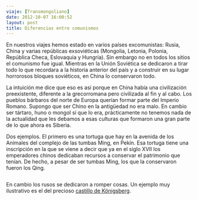 ```yaml
---
viaje: [Transmongoliano]
date: 2012-10-07 16:00:52
layout: post
title: Diferencias entre comunismos
---
```

<p>En nuestros viajes hemos estado en varios países excomunistas: Rusia, China y varias repúblicas exsoviéticas (Mongolia, Letonia, Polonia, República Checa, Eslovaquia y Hungría). Sin embargo no en todos los sitios el comunismo fue igual. Mientras en la Unión Soviética se dedicaron a tirar todo lo que recordara a la historia anterior del país y a construir en su lugar horrorosos bloques soviéticos, en China lo conservaron todo.</p>
<p>La intuición me dice que eso es así porque en China había una civilización preexistente, diferente a la grecorromana pero civilizada al fin y al cabo. Los pueblos bárbaros del norte de Europa querían formar parte del Imperio Romano. Supongo que ser Chino en la antigüedad no era malo. En cambio ser tártaro, huno o mongol sí que lo era, prácticamente no tenemos nada de la actualidad que les debamos a esas culturas que formaron una gran parte de lo que ahora es Siberia.</p>
<p>Dos ejemplos. El primero es una tortuga que hay en la avenida de los Animales del complejo de las tumbas Ming, en Pekín. Esa tortuga tiene una inscripción en la que se viene a decir que ya en el siglo XVII los emperadores chinos dedicaban recursos a conservar el patrimonio que tenían. De hecho, a pesar de ser tumbas Ming, los que la conservaron fueron los Qing.</p>
<p><img src="https://lh3.ggpht.com/WuiFe0UkayY9q2vA3bF1ViI4s1Vg9OrlK4Ieg8t75oFR31hkrefzBRm22eRD4JVAUKcgQLz1oNTBkuSxwD7g" alt="" data-key="3100173"></p>
<p>En cambio los rusos se dedicaron a romper cosas. Un ejemplo muy ilustrativo es el del precioso <a title="Castillo de Königsberg" href="https://es.wikipedia.org/wiki/Castillo_de_K%C3%B6nigsberg">castillo de Königsberg</a>.</p>